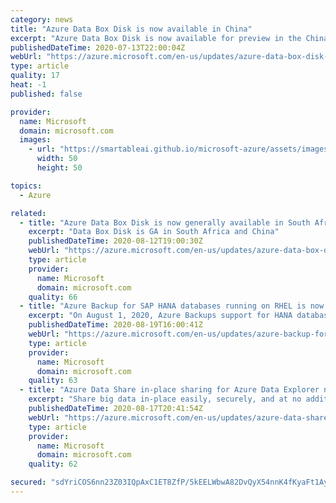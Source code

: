 ```yaml
---
category: news
title: "Azure Data Box Disk is now available in China"
excerpt: "Azure Data Box Disk is now available for preview in the China East, China East 2, China North, and China North 2 regions. "
publishedDateTime: 2020-07-13T22:00:04Z
webUrl: "https://azure.microsoft.com/en-us/updates/azure-data-box-disk-is-now-available-in-china/"
type: article
quality: 17
heat: -1
published: false

provider:
  name: Microsoft
  domain: microsoft.com
  images:
    - url: "https://smartableai.github.io/microsoft-azure/assets/images/organizations/microsoft.com-50x50.jpg"
      width: 50
      height: 50

topics:
  - Azure

related:
  - title: "Azure Data Box Disk is now generally available in South Africa and China"
    excerpt: "Data Box Disk is GA in South Africa and China"
    publishedDateTime: 2020-08-12T19:00:30Z
    webUrl: "https://azure.microsoft.com/en-us/updates/azure-data-box-disk-is-now-generally-available-in-south-africa-and-china/"
    type: article
    provider:
      name: Microsoft
      domain: microsoft.com
    quality: 66
  - title: "Azure Backup for SAP HANA databases running on RHEL is now generally available"
    excerpt: "On August 1, 2020, Azure Backups support for HANA databases running on Red Hat Enterprise Linux (RHEL) became generally available. This offering is available across all Azure regions except for Germany Northeast, Germany Central, France South, and US Gov IOWA. "
    publishedDateTime: 2020-08-19T16:00:41Z
    webUrl: "https://azure.microsoft.com/en-us/updates/azure-backup-for-sap-hana-databases-running-on-rhel-is-now-ga/"
    type: article
    provider:
      name: Microsoft
      domain: microsoft.com
    quality: 63
  - title: "Azure Data Share in-place sharing for Azure Data Explorer now generally available"
    excerpt: "Share big data in-place easily, securely, and at no additional cost."
    publishedDateTime: 2020-08-17T20:41:54Z
    webUrl: "https://azure.microsoft.com/en-us/updates/azure-data-share-inplace-sharing-for-azure-data-explorer-now-generally-available/"
    type: article
    provider:
      name: Microsoft
      domain: microsoft.com
    quality: 62

secured: "sdYriCOS6nn23Z03IQpAxC1ET8ZfP/5kEELWbwA82DvQyX54nnK4fKyaFt1Ay/AQ3udWEI6ll8d1IsuIopkdR4KPja1nMXaaYPjt45CQSM66FOw/y097q2KiHno3t13LgrQGFFklYyM+Jyz3EnxVvetUWvPamTLHW9nbYuISg0KySePUMz5OOoUj/8V4mRSnWernbJ4xarKkwdSBueYDYITJXvLGkQGe3/8KnUVLys4R7LmQp7/VhfLAPWn6kHohvUgbFQL8U87it6ehDYrg60dpBxRvm1lzXYn5Ci+avYZ9r/bigbWNm1Djpe+Qi2cJRSh3ANA/Cdo7vipx07rpmQ==;UFhjX9b8IcUy3foXtV6PMQ=="
---
```



